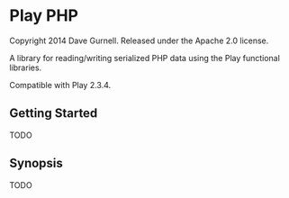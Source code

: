 Play PHP
========

Copyright 2014 Dave Gurnell. Released under the Apache 2.0 license.

A library for reading/writing serialized PHP data using the Play functional libraries.

Compatible with Play 2.3.4.

Getting Started
---------------

TODO

Synopsis
--------

TODO